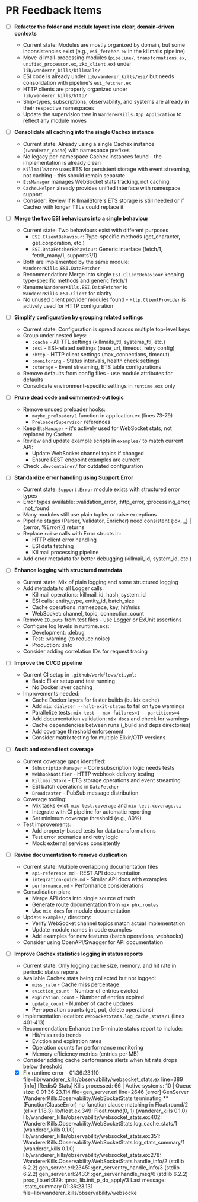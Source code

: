 # PR Feedback Items

- [ ] **Refactor the folder and module layout into clear, domain-driven contexts**
  - Current state: Modules are mostly organized by domain, but some inconsistencies exist (e.g., `esi_fetcher.ex` in the killmails pipeline)
  - Move killmail-processing modules (`pipeline/`, `transformations.ex`, `unified_processor.ex`, `zkb_client.ex`) under `lib/wanderer_kills/killmails/`
  - ESI code is already under `lib/wanderer_kills/esi/` but needs consolidation with pipeline's `esi_fetcher.ex`
  - HTTP clients are properly organized under `lib/wanderer_kills/http/`
  - Ship-types, subscriptions, observability, and systems are already in their respective namespaces
  - Update the supervision tree in `WandererKills.App.Application` to reflect any module moves

- [ ] **Consolidate all caching into the single Cachex instance**
  - Current state: Already using a single Cachex instance (`:wanderer_cache`) with namespace prefixes
  - No legacy per-namespace Cachex instances found - the implementation is already clean
  - `KillmailStore` uses ETS for persistent storage with event streaming, not caching - this should remain separate
  - `EtsManager` manages WebSocket stats tracking, not caching
  - `Cache.Helper` already provides unified interface with namespace support
  - Consider: Review if KillmailStore's ETS storage is still needed or if Cachex with longer TTLs could replace it

- [ ] **Merge the two ESI behaviours into a single behaviour**
  - Current state: Two behaviours exist with different purposes
    - `ESI.ClientBehaviour`: Type-specific methods (get_character, get_corporation, etc.)
    - `ESI.DataFetcherBehaviour`: Generic interface (fetch/1, fetch_many/1, supports?/1)
  - Both are implemented by the same module: `WandererKills.ESI.DataFetcher`
  - Recommendation: Merge into single `ESI.ClientBehaviour` keeping type-specific methods and generic fetch/1
  - Rename `WandererKills.ESI.DataFetcher` to `WandererKills.ESI.Client` for clarity
  - No unused client provider modules found - `Http.ClientProvider` is actively used for HTTP configuration

- [ ] **Simplify configuration by grouping related settings**
  - Current state: Configuration is spread across multiple top-level keys
  - Group under nested keys:
    - `:cache` - All TTL settings (killmails_ttl, systems_ttl, etc.)
    - `:esi` - ESI-related settings (base_url, timeout, retry config)
    - `:http` - HTTP client settings (max_connections, timeout)
    - `:monitoring` - Status intervals, health check settings
    - `:storage` - Event streaming, ETS table configurations
  - Remove defaults from config files - use module attributes for defaults
  - Consolidate environment-specific settings in `runtime.exs` only

- [ ] **Prune dead code and commented-out logic**
  - Remove unused preloader hooks:
    - `maybe_preloader/1` function in application.ex (lines 73-79)
    - `PreloaderSupervisor` references
  - Keep `EtsManager` - it's actively used for WebSocket stats, not replaced by Cachex
  - Review and update example scripts in `examples/` to match current API:
    - Update WebSocket channel topics if changed
    - Ensure REST endpoint examples are current
  - Check `.devcontainer/` for outdated configuration

- [ ] **Standardize error handling using Support.Error**
  - Current state: `Support.Error` module exists with structured error types
  - Error types available: :validation_error, :http_error, :processing_error, :not_found
  - Many modules still use plain tuples or raise exceptions
  - Pipeline stages (Parser, Validator, Enricher) need consistent {:ok, _} | {:error, %Error{}} returns
  - Replace `raise` calls with Error structs in:
    - HTTP client error handling
    - ESI data fetching
    - Killmail processing pipeline
  - Add error metadata for better debugging (killmail_id, system_id, etc.)

- [ ] **Enhance logging with structured metadata**
  - Current state: Mix of plain logging and some structured logging
  - Add metadata to all Logger calls:
    - Killmail operations: killmail_id, hash, system_id
    - ESI calls: entity_type, entity_id, batch_size
    - Cache operations: namespace, key, hit/miss
    - WebSocket: channel, topic, connection_count
  - Remove `IO.puts` from test files - use Logger or ExUnit assertions
  - Configure log levels in runtime.exs:
    - Development: :debug
    - Test: :warning (to reduce noise)
    - Production: :info
  - Consider adding correlation IDs for request tracing

- [ ] **Improve the CI/CD pipeline**
  - Current CI setup in `.github/workflows/ci.yml`:
    - Basic Elixir setup and test running
    - No Docker layer caching
  - Improvements needed:
    - Cache Docker layers for faster builds (buildx cache)
    - Add `mix dialyzer --halt-exit-status` to fail on type warnings
    - Parallelize tests: `mix test --max-failures=1 --partitions=4`
    - Add documentation validation: `mix docs` and check for warnings
    - Cache dependencies between runs (_build and deps directories)
    - Add coverage threshold enforcement
    - Consider matrix testing for multiple Elixir/OTP versions

- [ ] **Audit and extend test coverage**
  - Current coverage gaps identified:
    - `SubscriptionManager` - Core subscription logic needs tests
    - `WebhookNotifier` - HTTP webhook delivery testing
    - `KillmailStore` - ETS storage operations and event streaming
    - ESI batch operations in `DataFetcher`
    - `Broadcaster` - PubSub message distribution
  - Coverage tooling:
    - Mix tasks exist: `mix test.coverage` and `mix test.coverage.ci`
    - Integrate with CI pipeline for automatic reporting
    - Set minimum coverage threshold (e.g., 80%)
  - Test improvements:
    - Add property-based tests for data transformations
    - Test error scenarios and retry logic
    - Mock external services consistently

- [ ] **Revise documentation to remove duplication**
  - Current state: Multiple overlapping documentation files
    - `api-reference.md` - REST API documentation
    - `integration-guide.md` - Similar API docs with examples
    - `performance.md` - Performance considerations
  - Consolidation plan:
    - Merge API docs into single source of truth
    - Generate route documentation from `mix phx.routes`
    - Use `mix docs` for module documentation
  - Update `examples/` directory:
    - Verify WebSocket channel topics match actual implementation
    - Update module names in code examples
    - Add examples for new features (batch operations, webhooks)
  - Consider using OpenAPI/Swagger for API documentation

- [ ] **Improve Cachex statistics logging in status reports**
  - Current state: Only logging cache size, memory, and hit rate in periodic status reports
  - Available Cachex stats being collected but not logged:
    - `miss_rate` - Cache miss percentage
    - `eviction_count` - Number of entries evicted
    - `expiration_count` - Number of entries expired
    - `update_count` - Number of cache updates
    - Per-operation counts (get, put, delete operations)
  - Implementation location: `WebSocketStats.log_cache_stats/1` (lines 401-413)
  - Recommendation: Enhance the 5-minute status report to include:
    - Hit/miss ratio trends
    - Eviction and expiration rates
    - Operation counts for performance monitoring
    - Memory efficiency metrics (entries per MB)
  - Consider adding cache performance alerts when hit rate drops below threshold

  - [x] Fix runtime error - 01:36:23.110 file=lib/wanderer_kills/observability/websocket_stats.ex line=389 [info] [RedisQ Stats] Kills processed: 66 | Active systems: 10 | Queue size: 0
01:36:23.114 file=gen_server.erl line=2646 [error] GenServer WandererKills.Observability.WebSocketStats terminating
** (FunctionClauseError) no function clause matching in Float.round/2
    (elixir 1.18.3) lib/float.ex:349: Float.round(0, 1)
    (wanderer_kills 0.1.0) lib/wanderer_kills/observability/websocket_stats.ex:402: WandererKills.Observability.WebSocketStats.log_cache_stats/1
    (wanderer_kills 0.1.0) lib/wanderer_kills/observability/websocket_stats.ex:351: WandererKills.Observability.WebSocketStats.log_stats_summary/1
    (wanderer_kills 0.1.0) lib/wanderer_kills/observability/websocket_stats.ex:278: WandererKills.Observability.WebSocketStats.handle_info/2
    (stdlib 6.2.2) gen_server.erl:2345: :gen_server.try_handle_info/3
    (stdlib 6.2.2) gen_server.erl:2433: :gen_server.handle_msg/6
    (stdlib 6.2.2) proc_lib.erl:329: :proc_lib.init_p_do_apply/3
Last message: :stats_summary
01:36:23.131 file=lib/wanderer_kills/observability/websocke